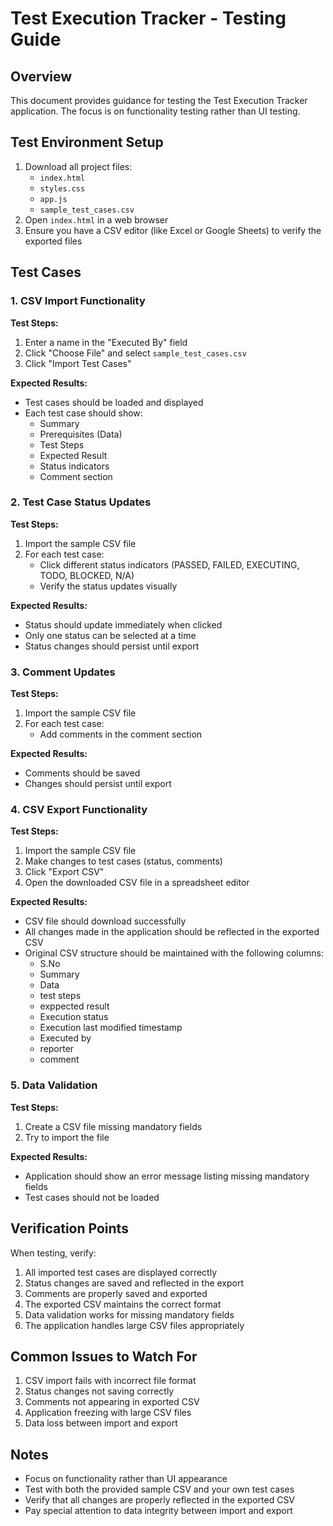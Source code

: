 # Test Execution Tracker - Testing Guide

## Overview
This document provides guidance for testing the Test Execution Tracker application. The focus is on functionality testing rather than UI testing.

## Test Environment Setup
1. Download all project files:
   - `index.html`
   - `styles.css`
   - `app.js`
   - `sample_test_cases.csv`
2. Open `index.html` in a web browser
3. Ensure you have a CSV editor (like Excel or Google Sheets) to verify the exported files

## Test Cases

### 1. CSV Import Functionality
**Test Steps:**
1. Enter a name in the "Executed By" field
2. Click "Choose File" and select `sample_test_cases.csv`
3. Click "Import Test Cases"

**Expected Results:**
- Test cases should be loaded and displayed
- Each test case should show:
  - Summary
  - Prerequisites (Data)
  - Test Steps
  - Expected Result
  - Status indicators
  - Comment section

### 2. Test Case Status Updates
**Test Steps:**
1. Import the sample CSV file
2. For each test case:
   - Click different status indicators (PASSED, FAILED, EXECUTING, TODO, BLOCKED, N/A)
   - Verify the status updates visually

**Expected Results:**
- Status should update immediately when clicked
- Only one status can be selected at a time
- Status changes should persist until export

### 3. Comment Updates
**Test Steps:**
1. Import the sample CSV file
2. For each test case:
   - Add comments in the comment section

**Expected Results:**
- Comments should be saved
- Changes should persist until export

### 4. CSV Export Functionality
**Test Steps:**
1. Import the sample CSV file
2. Make changes to test cases (status, comments)
3. Click "Export CSV"
4. Open the downloaded CSV file in a spreadsheet editor

**Expected Results:**
- CSV file should download successfully
- All changes made in the application should be reflected in the exported CSV
- Original CSV structure should be maintained with the following columns:
  - S.No
  - Summary
  - Data
  - test steps
  - exppected result
  - Execution status
  - Execution last modified timestamp
  - Executed by
  - reporter
  - comment

### 5. Data Validation
**Test Steps:**
1. Create a CSV file missing mandatory fields
2. Try to import the file

**Expected Results:**
- Application should show an error message listing missing mandatory fields
- Test cases should not be loaded

## Verification Points
When testing, verify:
1. All imported test cases are displayed correctly
2. Status changes are saved and reflected in the export
3. Comments are properly saved and exported
4. The exported CSV maintains the correct format
5. Data validation works for missing mandatory fields
6. The application handles large CSV files appropriately

## Common Issues to Watch For
1. CSV import fails with incorrect file format
2. Status changes not saving correctly
3. Comments not appearing in exported CSV
4. Application freezing with large CSV files
5. Data loss between import and export

## Notes
- Focus on functionality rather than UI appearance
- Test with both the provided sample CSV and your own test cases
- Verify that all changes are properly reflected in the exported CSV
- Pay special attention to data integrity between import and export 